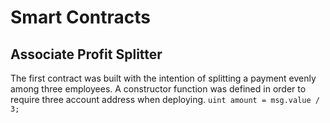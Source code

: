 # Smart Contracts

## Associate Profit Splitter
The first contract was built with the intention of splitting a payment evenly among three employees. A constructor function was defined in order to require three account address when deploying.
```uint amount = msg.value / 3;```
